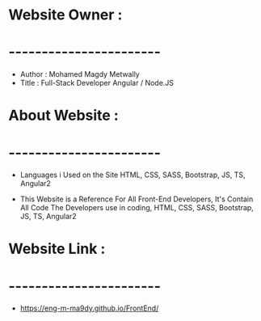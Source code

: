 # Website Owner :
# -----------------------
- Author : Mohamed Magdy Metwally
- Title : Full-Stack Developer Angular / Node.JS
#
# About Website :
# -----------------------
- Languages i Used on the Site
  HTML, CSS, SASS, Bootstrap, JS, TS, Angular2
  
- This Website is a Reference For All Front-End Developers,
  It's Contain All Code The Developers use in coding, HTML, CSS, SASS, Bootstrap, JS, TS, Angular2
#
# Website Link :
# -----------------------
- https://eng-m-ma9dy.github.io/FrontEnd/
